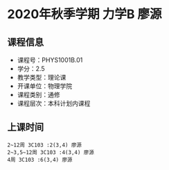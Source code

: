 # 2020年秋季学期 力学B 廖源






## 课程信息

- 课程号：PHYS1001B.01
- 学分：2.5
- 教学类型：理论课
- 开课单位：物理学院
- 课程类别：通修
- 课程层次：本科计划内课程

## 上课时间

```
2~12周 3C103 :2(3,4) 廖源
2~3,5~12周 3C103 :4(3,4) 廖源
4周 3C103 :6(3,4) 廖源
```

